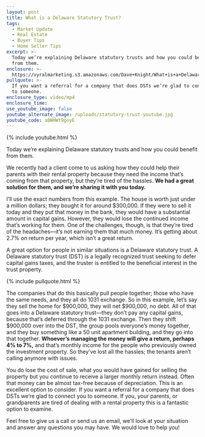 ```yaml
---
layout: post
title: What is a Delaware Statutory Trust?
tags:
  - Market Update
  - Real Estate
  - Buyer Tips
  - Home Seller Tips
excerpt: >-
  Today we’re explaining Delaware statutory trusts and how you could benefit
  from them.
enclosure: >-
  https://vyralmarketing.s3.amazonaws.com/Dave+Knight/What+is+a+Delaware+Statutory+Trust_.mp4
pullquote: >-
  If you want a referral for a company that does DSTs we’re glad to connect you
  to someone.
enclosure_type: video/mp4
enclosure_time:
use_youtube_image: false
youtube_alternate_image: /uploads/statutory-trust-youtube.jpg
youtube_code: aBWHWt9goyE
---
```


{% include youtube.html %}

Today we’re explaining Delaware statutory trusts and how you could benefit from them.

We recently had a client come to us asking how they could help their parents with their rental property because they need the income that’s coming from that property, but they’re tired of the hassles. **We had a great solution for them, and we’re sharing it with you today.**

I’ll use the exact numbers from this example. The house is worth just under a million dollars; they bought it for around $300,000. If they were to sell it today and they put that money in the bank, they would have a substantial amount in capital gains. However, they would lose the continued income that’s working for them. One of the challenges, though, is that they’re tired of the headaches—it’s not earning them that much money. It’s getting about 2.7% on return per year, which isn’t a great return.&nbsp;

A great option for people in similar situations is a Delaware statutory trust. A Delaware statutory trust (DST) is a legally recognized trust seeking to defer capital gains taxes, and the truster is entitled to the beneficial interest in the trust property.&nbsp;

{% include pullquote.html %}

The companies that do this basically pull people together; those who have the same needs, and they all do 1031 exchange. So in this example, let’s say they sell the home for $900,000, they will net $900,000, no debt. All of that goes into a Delaware statutory trust—they don’t pay any capital gains, because that’s deferred through the 1031 exchange. Then they shift $900,000 over into the DST, the group pools everyone’s money together, and they buy something like a 50 unit apartment building, and they go into that together. **Whoever’s managing the money will give a return, perhaps 4% to 7%,** and that’s monthly income for the people who previously owned the investment property. So they’ve lost all the hassles; the tenants aren’t calling anymore with issues.&nbsp;

You do lose the cost of sale, what you would have gained for selling the property but you continue to receive a larger monthly return instead. Often that money can be almost tax-free because of depreciation. This is an excellent option to consider. If you want a referral for a company that does DSTs we’re glad to connect you to someone. If you, your parents, or grandparents are tired of dealing with a rental property this is a fantastic option to examine.&nbsp;

Feel free to give us a call or send us an email, we’ll look at your situation and answer any questions you may have. We would love to help you\!